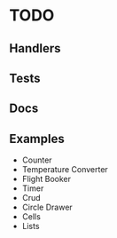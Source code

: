 # TODO

## Handlers

## Tests

## Docs

## Examples

- Counter
- Temperature Converter
- Flight Booker
- Timer
- Crud
- Circle Drawer
- Cells
- Lists